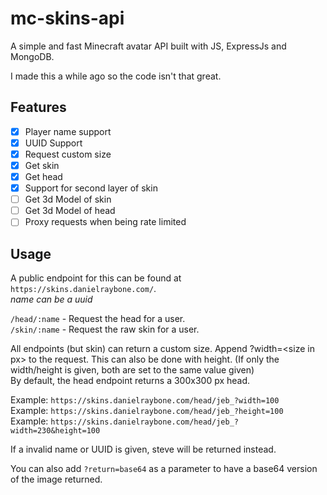 # mc-skins-api

A simple and fast Minecraft avatar API built with JS, ExpressJs and MongoDB.

I made this a while ago so the code isn't that great.

## Features

- [x] Player name support
- [x] UUID Support
- [x] Request custom size
- [x] Get skin
- [x] Get head
- [x] Support for second layer of skin
- [ ] Get 3d Model of skin
- [ ] Get 3d Model of head
- [ ] Proxy requests when being rate limited

## Usage

A public endpoint for this can be found at `https://skins.danielraybone.com/`.  
*name can be a uuid*

`/head/:name` - Request the head for a user.  
`/skin/:name` - Request the raw skin for a user.

All endpoints (but skin) can return a custom size. Append ?width=\<size in px> to the request. This can also be done with height. (If only the width/height is given, both are set to the same value given)  
By default, the head endpoint returns a 300x300 px head.  

Example: `https://skins.danielraybone.com/head/jeb_?width=100`  
Example: `https://skins.danielraybone.com/head/jeb_?height=100`  
Example: `https://skins.danielraybone.com/head/jeb_?width=230&height=100`  

If a invalid name or UUID is given, steve will be returned instead.

You can also add `?return=base64` as a parameter to have a base64 version of the image returned.
